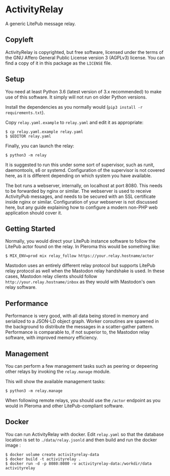 # ActivityRelay

A generic LitePub message relay.


## Copyleft

ActivityRelay is copyrighted, but free software, licensed under the terms of the GNU
Affero General Public License version 3 (AGPLv3) license.  You can find a copy of it
in this package as the `LICENSE` file.


## Setup

You need at least Python 3.6 (latest version of 3.x recommended) to make use of this software.
It simply will not run on older Python versions.

Install the dependencies as you normally would (`pip3 install -r requirements.txt`).

Copy `relay.yaml.example` to `relay.yaml` and edit it as appropriate:

    $ cp relay.yaml.example relay.yaml
    $ $EDITOR relay.yaml

Finally, you can launch the relay:

    $ python3 -m relay

It is suggested to run this under some sort of supervisor, such as runit, daemontools,
s6 or systemd.  Configuration of the supervisor is not covered here, as it is different
depending on which system you have available.

The bot runs a webserver, internally, on localhost at port 8080.  This needs to be
forwarded by nginx or similar.  The webserver is used to receive ActivityPub messages,
and needs to be secured with an SSL certificate inside nginx or similar.  Configuration
of your webserver is not discussed here, but any guide explaining how to configure a
modern non-PHP web application should cover it.


## Getting Started

Normally, you would direct your LitePub instance software to follow the LitePub actor
found on the relay.  In Pleroma this would be something like:

    $ MIX_ENV=prod mix relay_follow https://your.relay.hostname/actor

Mastodon uses an entirely different relay protocol but supports LitePub relay protocol
as well when the Mastodon relay handshake is used.  In these cases, Mastodon relay
clients should follow `http://your.relay.hostname/inbox` as they would with Mastodon's
own relay software.


## Performance

Performance is very good, with all data being stored in memory and serialized to a
JSON-LD object graph.  Worker coroutines are spawned in the background to distribute
the messages in a scatter-gather pattern.  Performance is comparable to, if not
superior to, the Mastodon relay software, with improved memory efficiency.


## Management

You can perform a few management tasks such as peering or depeering other relays by
invoking the `relay.manage` module.

This will show the available management tasks:

    $ python3 -m relay.manage

When following remote relays, you should use the `/actor` endpoint as you would in
Pleroma and other LitePub-compliant software.

## Docker

You can run ActivityRelay with docker. Edit `relay.yaml` so that the database
location is set to `./data/relay.jsonld` and then build and run the docker
image :

    $ docker volume create activityrelay-data
    $ docker build -t activityrelay .
	$ docker run -d -p 8080:8080 -v activityrelay-data:/workdir/data activityrelay
